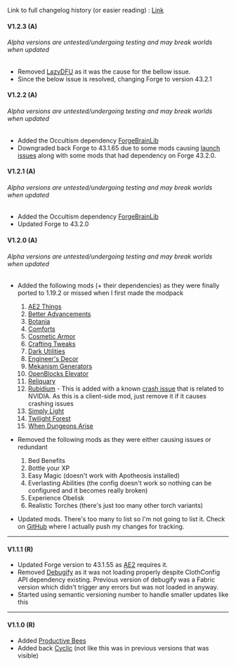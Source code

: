 Link to full changelog history (or easier reading) : [Link](https://github.com/RhestiaYuki/RhesCraft/blob/master/v1-Changelog.md)

#### V1.2.3 (A)

###### *Alpha versions are untested/undergoing testing and may break worlds when updated*

- Removed [LazyDFU](https://www.curseforge.com/minecraft/mc-mods/lazy-dfu-forge) as it was the cause for the bellow issue.
- Since the below issue is resolved, changing Forge to version 43.2.1

#### V1.2.2 (A)

###### *Alpha versions are untested/undergoing testing and may break worlds when updated*

- Added the Occultism dependency [ForgeBrainLib](https://www.curseforge.com/minecraft/mc-mods/forgebrainlib)
- Downgraded back Forge to 43.1.65 due to some mods causing [launch issues](https://forums.minecraftforge.net/topic/118938-forge-4320-minecraft-1192-exception-in-thread-main-javalangillegalargumentexception-10-119-empty-pre-release/)  along with some mods that had dependency on Forge 43.2.0. 

#### V1.2.1 (A)

###### *Alpha versions are untested/undergoing testing and may break worlds when updated*

- Added the Occultism dependency [ForgeBrainLib](https://www.curseforge.com/minecraft/mc-mods/forgebrainlib)
- Updated Forge to 43.2.0

#### V1.2.0 (A)

###### *Alpha versions are untested/undergoing testing and may break worlds when updated*

- Added the following mods (+ their dependencies) as they were finally ported to 1.19.2 or missed when I first made the modpack
    1. [AE2 Things](https://www.curseforge.com/minecraft/mc-mods/ae2-things-forge)
    2. [Better Advancements](https://www.curseforge.com/minecraft/mc-mods/better-advancements)
    3. [Botania](https://www.curseforge.com/minecraft/mc-mods/botania)
    4. [Comforts](https://www.curseforge.com/minecraft/mc-mods/comforts)
    5. [Cosmetic Armor](https://www.curseforge.com/minecraft/mc-mods/cosmetic-armor-reworked)
    6. [Crafting Tweaks](https://www.curseforge.com/minecraft/mc-mods/crafting-tweaks)
    7. [Dark Utilities](https://www.curseforge.com/minecraft/mc-mods/dark-utilities)
    8. [Engineer's Decor](https://www.curseforge.com/minecraft/mc-mods/engineers-decor)
    9. [Mekanism Generators](https://www.curseforge.com/minecraft/mc-mods/mekanism-generators)
    10. [OpenBlocks Elevator](https://www.curseforge.com/minecraft/mc-mods/openblocks-elevator)
    11. [Reliquary](https://www.curseforge.com/minecraft/mc-mods/reliquary-v1-3)
    12. [Rubidium](https://www.curseforge.com/minecraft/mc-mods/rubidium) - This is added with a known [crash issue](https://github.com/CaffeineMC/sodium-fabric/issues/1486) that is related to NVIDIA. As this is a client-side mod, just remove it if it causes crashing issues
    13. [Simply Light](https://www.curseforge.com/minecraft/mc-mods/simply-light)
    14. [Twilight Forest](https://www.curseforge.com/minecraft/mc-mods/the-twilight-forest)
    15. [When Dungeons Arise](https://www.curseforge.com/minecraft/mc-mods/when-dungeons-arise)
    
- Removed the following mods as they were either causing issues or redundant
    1. Bed Benefits
    2. Bottle your XP
    3. Easy Magic (doesn't work with Apotheosis installed)
    4. Everlasting Abilities (the config doesn't work so nothing can be configured and it becomes really broken)
    5. Experience Obelisk 
    6. Realistic Torches (there's just too many other torch variants)
    
 - Updated mods. There's too many to list so I'm not going to list it. Check on [GitHub](https://github.com/RhestiaYuki/RhesCraft) where I actually push my changes for tracking.
---

#### V1.1.1 (R)

- Updated Forge version to 43.1.55 as [AE2](https://www.curseforge.com/minecraft/mc-mods/applied-energistics-2) requires it.
- Removed [Debugify](https://www.curseforge.com/minecraft/mc-mods/debugify) as it was not loading properly despite ClothConfig API dependency existing. Previous version of debugify was a Fabric version which didn't trigger any errors but was not loaded in anyway.
- Started using semantic versioning number to handle smaller updates like this 

---

#### V1.1.0 (R)

- Added [Productive Bees](https://www.curseforge.com/minecraft/mc-mods/productivebees)
- Added back [Cyclic](https://www.curseforge.com/minecraft/mc-mods/cyclic) (not like this was in previous versions that was visible)

